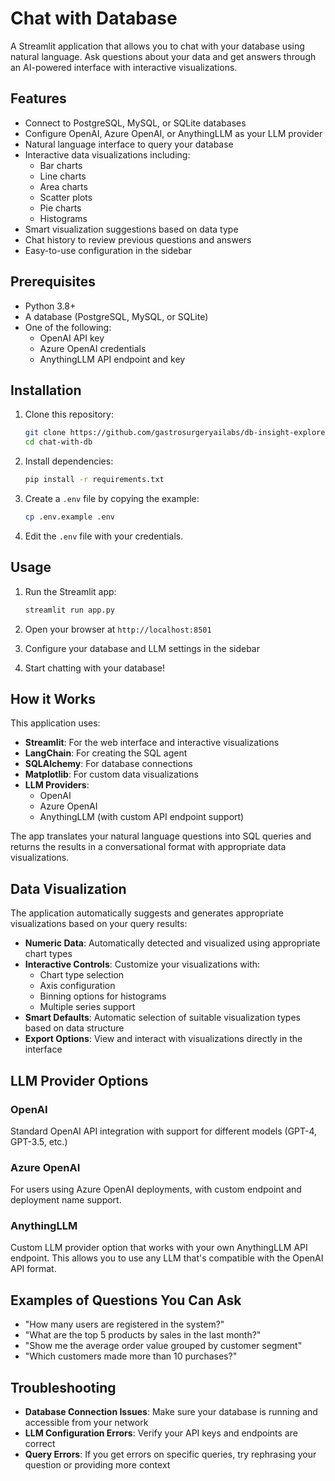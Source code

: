 # Chat with Database

A Streamlit application that allows you to chat with your database using natural language. Ask questions about your data and get answers through an AI-powered interface with interactive visualizations.

## Features

- Connect to PostgreSQL, MySQL, or SQLite databases
- Configure OpenAI, Azure OpenAI, or AnythingLLM as your LLM provider
- Natural language interface to query your database
- Interactive data visualizations including:
  - Bar charts
  - Line charts
  - Area charts
  - Scatter plots
  - Pie charts
  - Histograms
- Smart visualization suggestions based on data type
- Chat history to review previous questions and answers
- Easy-to-use configuration in the sidebar

## Prerequisites

- Python 3.8+
- A database (PostgreSQL, MySQL, or SQLite)
- One of the following:
  - OpenAI API key
  - Azure OpenAI credentials
  - AnythingLLM API endpoint and key

## Installation

1. Clone this repository:
   ```bash
   git clone https://github.com/gastrosurgeryailabs/db-insight-explorer.git
   cd chat-with-db
   ```

2. Install dependencies:
   ```bash
   pip install -r requirements.txt
   ```

3. Create a `.env` file by copying the example:
   ```bash
   cp .env.example .env
   ```

4. Edit the `.env` file with your credentials.

## Usage

1. Run the Streamlit app:
   ```bash
   streamlit run app.py
   ```

2. Open your browser at `http://localhost:8501`

3. Configure your database and LLM settings in the sidebar

4. Start chatting with your database!

## How it Works

This application uses:
- **Streamlit**: For the web interface and interactive visualizations
- **LangChain**: For creating the SQL agent
- **SQLAlchemy**: For database connections
- **Matplotlib**: For custom data visualizations
- **LLM Providers**:
  - OpenAI
  - Azure OpenAI
  - AnythingLLM (with custom API endpoint support)

The app translates your natural language questions into SQL queries and returns the results in a conversational format with appropriate data visualizations.

## Data Visualization

The application automatically suggests and generates appropriate visualizations based on your query results:

- **Numeric Data**: Automatically detected and visualized using appropriate chart types
- **Interactive Controls**: Customize your visualizations with:
  - Chart type selection
  - Axis configuration
  - Binning options for histograms
  - Multiple series support
- **Smart Defaults**: Automatic selection of suitable visualization types based on data structure
- **Export Options**: View and interact with visualizations directly in the interface

## LLM Provider Options

### OpenAI
Standard OpenAI API integration with support for different models (GPT-4, GPT-3.5, etc.)

### Azure OpenAI
For users using Azure OpenAI deployments, with custom endpoint and deployment name support.

### AnythingLLM
Custom LLM provider option that works with your own AnythingLLM API endpoint. This allows you to use any LLM that's compatible with the OpenAI API format.

## Examples of Questions You Can Ask

- "How many users are registered in the system?"
- "What are the top 5 products by sales in the last month?"
- "Show me the average order value grouped by customer segment"
- "Which customers made more than 10 purchases?"

## Troubleshooting

- **Database Connection Issues**: Make sure your database is running and accessible from your network
- **LLM Configuration Errors**: Verify your API keys and endpoints are correct
- **Query Errors**: If you get errors on specific queries, try rephrasing your question or providing more context